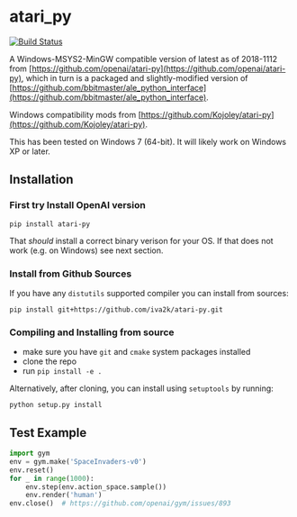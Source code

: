 # atari_py

[![Build Status](https://travis-ci.org/iva2k/atari-py.svg?branch=master)](https://travis-ci.org/iva2k/atari-py)

A Windows-MSYS2-MinGW compatible version of latest as of 2018-1112 from [https://github.com/openai/atari-py](https://github.com/openai/atari-py), which in turn is a packaged and slightly-modified version of [https://github.com/bbitmaster/ale_python_interface](https://github.com/bbitmaster/ale_python_interface).

Windows compatibility mods from [https://github.com/Kojoley/atari-py](https://github.com/Kojoley/atari-py).

This has been tested on Windows 7 (64-bit).  It will likely work on Windows XP or later.

## Installation

### First try Install OpenAI version

```pip install atari-py```

That *should* install a correct binary verison for your OS. If that does not work (e.g. on Windows) see next section.


### Install from Github Sources

If you have any `distutils` supported compiler you can install from sources:

```pip install git+https://github.com/iva2k/atari-py.git```


### Compiling and Installing from source

  -  make sure you have `git` and `cmake` system packages installed 
  -  clone the repo
  -  run `pip install -e .`

Alternatively, after cloning, you can install using `setuptools` by running:

```python setup.py install```


## Test Example

```python
import gym
env = gym.make('SpaceInvaders-v0')
env.reset()
for _ in range(1000):
    env.step(env.action_space.sample())
    env.render('human')
env.close()  # https://github.com/openai/gym/issues/893
```
